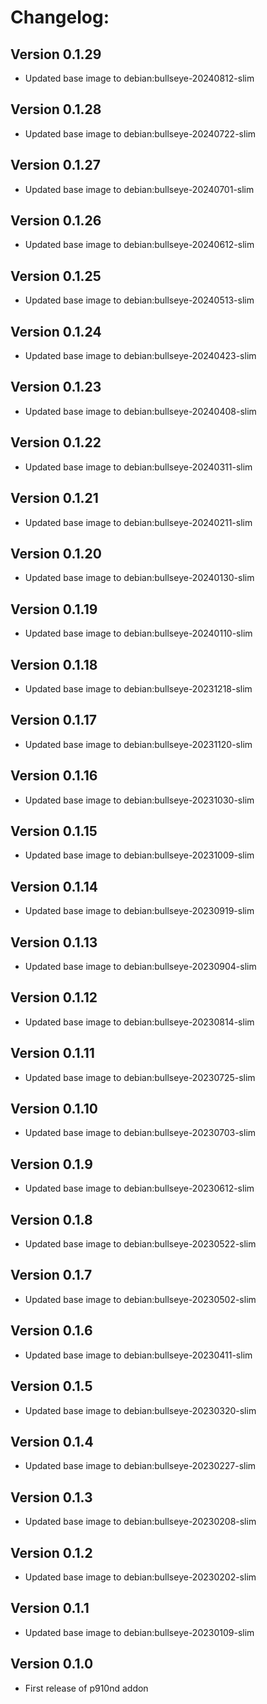 # Changelog:
## Version 0.1.29
- Updated base image to debian:bullseye-20240812-slim
## Version 0.1.28
- Updated base image to debian:bullseye-20240722-slim
## Version 0.1.27
- Updated base image to debian:bullseye-20240701-slim
## Version 0.1.26
- Updated base image to debian:bullseye-20240612-slim
## Version 0.1.25
- Updated base image to debian:bullseye-20240513-slim
## Version 0.1.24
- Updated base image to debian:bullseye-20240423-slim
## Version 0.1.23
- Updated base image to debian:bullseye-20240408-slim
## Version 0.1.22
- Updated base image to debian:bullseye-20240311-slim
## Version 0.1.21
- Updated base image to debian:bullseye-20240211-slim
## Version 0.1.20
- Updated base image to debian:bullseye-20240130-slim
## Version 0.1.19
- Updated base image to debian:bullseye-20240110-slim
## Version 0.1.18
- Updated base image to debian:bullseye-20231218-slim
## Version 0.1.17
- Updated base image to debian:bullseye-20231120-slim
## Version 0.1.16
- Updated base image to debian:bullseye-20231030-slim
## Version 0.1.15
- Updated base image to debian:bullseye-20231009-slim
## Version 0.1.14
- Updated base image to debian:bullseye-20230919-slim
## Version 0.1.13
- Updated base image to debian:bullseye-20230904-slim
## Version 0.1.12
- Updated base image to debian:bullseye-20230814-slim
## Version 0.1.11
- Updated base image to debian:bullseye-20230725-slim
## Version 0.1.10
- Updated base image to debian:bullseye-20230703-slim
## Version 0.1.9
- Updated base image to debian:bullseye-20230612-slim
## Version 0.1.8
- Updated base image to debian:bullseye-20230522-slim
## Version 0.1.7
- Updated base image to debian:bullseye-20230502-slim
## Version 0.1.6
- Updated base image to debian:bullseye-20230411-slim
## Version 0.1.5
- Updated base image to debian:bullseye-20230320-slim
## Version 0.1.4
- Updated base image to debian:bullseye-20230227-slim
## Version 0.1.3
- Updated base image to debian:bullseye-20230208-slim
## Version 0.1.2
- Updated base image to debian:bullseye-20230202-slim
## Version 0.1.1
- Updated base image to debian:bullseye-20230109-slim
## Version 0.1.0
- First release of p910nd addon
